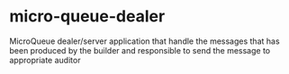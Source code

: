 # micro-queue-dealer
MicroQueue dealer/server application that handle the messages that has been produced by the builder and responsible to send the message to appropriate auditor 
